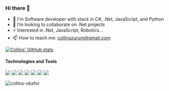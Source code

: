 
### Hi there 👋

- 👀 I'm Software developer with stack in C#, .Net, JavaScript, and Python
- 👯 I’m looking to collaborate on .Net projects
- ⚡ Interested in .Net, JavaScript, Robotics...
- 📫 How to reach me: collinszurum@gmail.com


[![Collins' GitHub stats](https://github-readme-stats.vercel.app/api?username=collins-okafor&show_icons=true&theme=dark&count_private=true)](https://github.com/collins-okafor/github-readme-stats&show_icons=true&theme=dark&count_private=true)


#### Technologies and Tools

<p>
  <img src="https://img.shields.io/badge/.NET-5C2D91?style=for-the-badge&logo=.net&logoColor=white"/>
  <img src="https://img.shields.io/badge/git%20-%23F05033.svg?&style=for-the-badge&logo=git&logoColor=white"/>
  <img src="https://img.shields.io/badge/github%20-%23121011.svg?&style=for-the-badge&logo=github&logoColor=white"/>
  <img src="https://img.shields.io/badge/mongodb%20-%23039BE5.svg?&style=for-the-badge&logo=firebase"/>
  <img src="https://img.shields.io/badge/html5%20-%23E34F26.svg?&style=for-the-badge&logo=html5&logoColor=white"/>
  <img src ="https://img.shields.io/badge/react-%2307405e.svg?&style=for-the-badge&logo=dev&logoColor=white"/>
  <img src="https://img.shields.io/badge/NPM-%23000000.svg?style=for-the-badge&logo=npm&logoColor=white"/>
</p>

<p>
  <img align="left" src="https://github-readme-stats.vercel.app/api/top-langs?username=collins-okafor&show_icons=true&locale=en&layout=compact" alt="collins-okafor" /></p>
